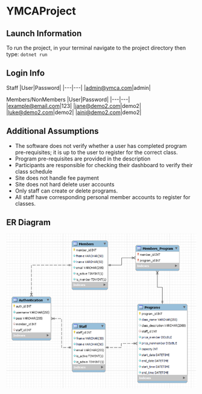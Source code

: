 # YMCAProject

## Launch Information
To run the project, in your terminal navigate to the project directory then type: ```dotnet run```

## Login Info
Staff
|User|Password|
|---|---|
|admin@ymca.com|admin|

Members/NonMembers
|User|Password|
|---|---|
|example@email.com|123|
|jane@demo2.com|demo2|
|luke@demo2.com|demo2|
|aini@demo2.com|demo2|

## Additional Assumptions
- The software does not verify whether a user has completed program pre-requisites; it is up to the user to register for the correct class.
- Program pre-requisites are provided in the description
- Participants are responsible for checking their dashboard to verify their class schedule
- Site does not handle fee payment
- Site does not hard delete user accounts
- Only staff can create or delete programs.
- All staff have corresponding personal member accounts to register for classes.  

## ER Diagram
![er diagram](erdiagram.png)
